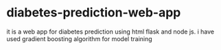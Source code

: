 # diabetes-prediction-web-app
 it is a web app for diabetes prediction using html flask and node js. i have used gradient boosting algorithm for model training 
